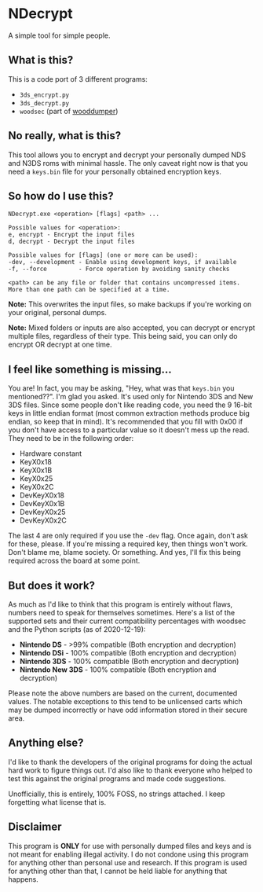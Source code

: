 # NDecrypt

A simple tool for simple people.

## What is this?

This is a code port of 3 different programs:

- `3ds_encrypt.py`
- `3ds_decrypt.py`
- `woodsec` (part of [wooddumper](https://github.com/TuxSH/wooddumper))

## No really, what is this?

This tool allows you to encrypt and decrypt your personally dumped NDS and N3DS roms with minimal hassle. The only caveat right now is that you need a `keys.bin` file for your personally obtained encryption keys.

## So how do I use this?

	NDecrypt.exe <operation> [flags] <path> ...

	Possible values for <operation>:
	e, encrypt - Encrypt the input files
	d, decrypt - Decrypt the input files

	Possible values for [flags] (one or more can be used):
	-dev, --development - Enable using development keys, if available
	-f, --force         - Force operation by avoiding sanity checks

	<path> can be any file or folder that contains uncompressed items.
	More than one path can be specified at a time.


**Note:** This overwrites the input files, so make backups if you're working on your original, personal dumps.

**Note:** Mixed folders or inputs are also accepted, you can decrypt or encrypt multiple files, regardless of their type. This being said, you can only do encrypt OR decrypt at one time.

## I feel like something is missing...

You are! In fact, you may be asking, "Hey, what was that `keys.bin` you mentioned??". I'm glad you asked. It's used only for Nintendo 3DS and New 3DS files. Since some people don't like reading code, you need the 9 16-bit keys in little endian format (most common extraction methods produce big endian, so keep that in mind). It's recommended that you fill with 0x00 if you don't have access to a particular value so it doesn't mess up the read. They need to be in the following order:

- Hardware constant
- KeyX0x18
- KeyX0x1B
- KeyX0x25
- KeyX0x2C
- DevKeyX0x18
- DevKeyX0x1B
- DevKeyX0x25
- DevKeyX0x2C

The last 4 are only required if you use the `-dev` flag. Once again, don't ask for these, please. If you're missing a required key, then things won't work. Don't blame me, blame society. Or something. And yes, I'll fix this being required across the board at some point.

## But does it work?

As much as I'd like to think that this program is entirely without flaws, numbers need to speak for themselves sometimes. Here's a list of the supported sets and their current compatibility percentages with woodsec and the Python scripts (as of 2020-12-19):

- **Nintendo DS** -  >99% compatible (Both encryption and decryption)
- **Nintendo DSi** - 100% compatible (Both encryption and decryption)
- **Nintendo 3DS** - 100% compatible (Both encryption and decryption)
- **Nintendo New 3DS** - 100% compatible (Both encryption and decryption)

Please note the above numbers are based on the current, documented values. The notable exceptions to this tend to be unlicensed carts which may be dumped incorrectly or have odd information stored in their secure area.

## Anything else?

I'd like to thank the developers of the original programs for doing the actual hard work to figure things out. I'd also like to thank everyone who helped to test this against the original programs and made code suggestions.

Unofficially, this is entirely, 100% FOSS, no strings attached. I keep forgetting what license that is.

## Disclaimer

This program is **ONLY** for use with personally dumped files and keys and is not meant for enabling illegal activity. I do not condone using this program for anything other than personal use and research. If this program is used for anything other than that, I cannot be held liable for anything that happens.